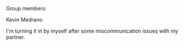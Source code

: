 Group members:

Kevin Medrano

I'm turning it in by myself after some miscommunication issues with my partner. 